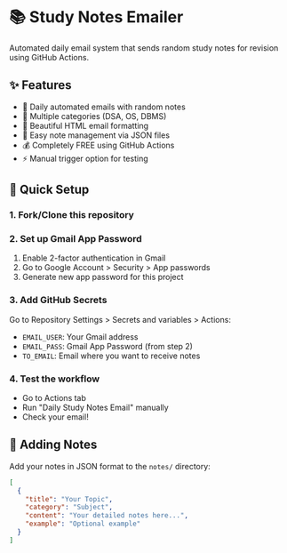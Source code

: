 # 📚 Study Notes Emailer

Automated daily email system that sends random study notes for revision using GitHub Actions.

## ✨ Features

- 📧 Daily automated emails with random notes
- 🎯 Multiple categories (DSA, OS, DBMS)
- 🎨 Beautiful HTML email formatting
- 🔄 Easy note management via JSON files
- 💰 Completely FREE using GitHub Actions
- ⚡ Manual trigger option for testing

## 🚀 Quick Setup

### 1. Fork/Clone this repository

### 2. Set up Gmail App Password

1. Enable 2-factor authentication in Gmail
2. Go to Google Account > Security > App passwords
3. Generate new app password for this project

### 3. Add GitHub Secrets

Go to Repository Settings > Secrets and variables > Actions:

- `EMAIL_USER`: Your Gmail address
- `EMAIL_PASS`: Gmail App Password (from step 2)
- `TO_EMAIL`: Email where you want to receive notes

### 4. Test the workflow

- Go to Actions tab
- Run "Daily Study Notes Email" manually
- Check your email!

## 📝 Adding Notes

Add your notes in JSON format to the `notes/` directory:

```json
[
  {
    "title": "Your Topic",
    "category": "Subject",
    "content": "Your detailed notes here...",
    "example": "Optional example"
  }
]

